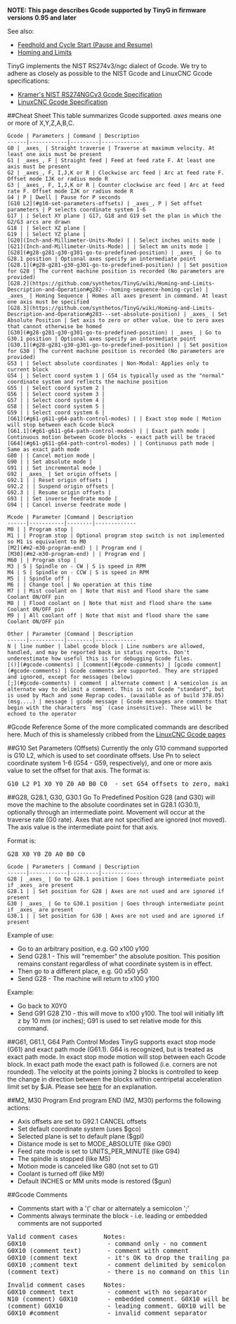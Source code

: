 **NOTE: This page describes Gcode supported by TinyG in firmware versions 0.95 and later**

See also:
* [Feedhold and Cycle Start (Pause and Resume)](https://github.com/synthetos/TinyG/wiki/Feedhold-and-Resume)
* [Homing and Limits](https://github.com/synthetos/TinyG/wiki/Homing-and-Limits-Description-and-Operation)

TinyG implements the NIST RS274v3/ngc dialect of Gcode. We try to adhere as closely as possible to the NIST Gcode and LinuxCNC Gcode specifications:
* [Kramer's NIST RS274NGCv3 Gcode Specification](http://technisoftdirect.com/catalog/download/RS274NGC_3.pdf)
* [LinuxCNC Gcode Specification](http://www.linuxcnc.org/docs/2.4/html/gcode_main.html)<br>

##Cheat Sheet
This table summarizes Gcode supported. _axes_ means one or more of X,Y,Z,A,B,C. 

	Gcode | Parameters | Command | Description
	------|------------|---------|-------------
	G0 | _axes_ | Straight traverse | Traverse at maximum velocity. At least one axis must be present
	G1 | _axes_, F | Straight feed | Feed at feed rate F. At least one axis must be present
	G2 | _axes_, F, I,J,K or R | Clockwise arc feed | Arc at feed rate F. Offset mode IJK or radius mode R
	G3 | _axes_, F, I,J,K or R | Counter clockwise arc feed | Arc at feed rate F. Offset mode IJK or radius mode R
	G4 | P | Dwell | Pause for P seconds
	[G10 L2](#g10-set-parameters-offsets) | _axes_, P | Set offset parameters | P selects coordinate system 1-6
	G17 | | Select XY plane | G17, G18 and G19 set the plan in which the G2/G3 arcs are drawn
	G18 | | Select XZ plane |
	G19 | | Select YZ plane |
	[G20](Inch-and-Millimeter-Units-Mode) | | Select inches units mode |
	[G21](Inch-and-Millimeter-Units-Mode) | | Select mm units mode |
	[G28](#g28-g281-g30-g301-go-to-predefined-position) | _axes_ | Go to G28.1 position | Optional axes specify an intermediate point
	[G28.1](#g28-g281-g30-g301-go-to-predefined-position) | | Set position for G28 | The current machine position is recorded (No parameters are provided)
	[G28.2](https://github.com/synthetos/TinyG/wiki/Homing-and-Limits-Description-and-Operation#g282---homing-sequence-homing-cycle) | _axes_ | Homing Sequence | Homes all axes present in command. At least one axis must be specified
	[G28.3](https://github.com/synthetos/TinyG/wiki/Homing-and-Limits-Description-and-Operation#g283---set-absolute-position) | _axes_ | Set Absolute Position | Set axis to zero or other value. Use to zero axes that cannot otherwise be homed
	[G30](#g28-g281-g30-g301-go-to-predefined-position) | _axes_ | Go to G30.1 position | Optional axes specify an intermediate point
	[G30.1](#g28-g281-g30-g301-go-to-predefined-position) | | Set position for G30 | The current machine position is recorded (No parameters are provided)
	G53 | | Select absolute coordinates | Non-Modal: Applies only to current block
	G54 | | Select coord system 1 | G54 is typically used as the "normal" coordinate system and reflects the machine position
	G55 | | Select coord system 2 |
	G56 | | Select coord system 3 |
	G57 | | Select coord system 4 |
	G58 | | Select coord system 5 |
	G59 | | Select coord system 6 |
	[G61](#g61-g611-g64-path-control-modes) | | Exact stop mode | Motion will stop between each Gcode block
	[G61.1](#g61-g611-g64-path-control-modes) | | Exact path mode | Continuous motion between Gcode blocks - exact path will be traced
	[G64](#g61-g611-g64-path-control-modes) | | Continuous path mode | Same as exact path mode 
	G80 | | Cancel motion mode |
	G90 | | Set absolute mode |
	G91 | | Set incremental mode |
	G92 | _axes_ | Set origin offsets |
	G92.1 | | Reset origin offsets |
	G92.2 | | Suspend origin offsets |
	G92.3 | | Resume origin offsets |
	G93 | | Set inverse feedrate mode |
	G94 | | Cancel inverse feedrate mode |

 	Mcode | Parameter |Command | Description
	------|-----------|--------|-------------
	M0 | | Program stop |
	M1 | | Program stop | Optional program stop switch is not implemented so M1 is equivalent to M0
	[M2](#m2-m30-program-end) | | Program end |
	[M30](#m2-m30-program-end) | | Program end |
	M60 | | Program stop |
	M3 | S | Spindle on - CW | S is speed in RPM
	M4 | S | Spindle on - CCW | S is speed in RPM
	M5 | | Spindle off |
	M6 | | Change tool | No operation at this time
	M7 | | Mist coolant on | Note that mist and flood share the same Coolant ON/OFF pin
	M8 | | Flood coolant on | Note that mist and flood share the same Coolant ON/OFF pin
	M9 | | All coolant off | Note that mist and flood share the same Coolant ON/OFF pin

 	Other | Parameter |Command | Description
	------|-----------|--------|-------------
	N | line number | label gcode block | Line numbers are allowed, handled, and may be reported back in status reports. Don't underestimate how useful this is for debugging Gcode files.
	[()](#gcode-comments) | [comment](#gcode-comments) | [gcode comment](#gcode-comments) | Gcode comments are supported. They are stripped and ignored, except for messages (below)
	[;](#gcode-comments) | comment | alternate comment | A semicolon is an alternate way to delimit a comment. This is not Gcode "standard", but is used by Mach and some Reprap codes. (available as of build 378.05)
	(msg....) | message | gcode message | Gcode messages are comments that begin with the characters `msg` (case insensitive). These will be echoed to the operator 


#Gcode Reference
Some of the more complicated commands are described here. Much of this is shamelessly cribbed from the [LinuxCNC Gcode pages](http://www.linuxcnc.org/docs/2.4/html/gcode_main.html)<br>

##G10 Set Parameters (Offsets)
Currently the only G10 command supported is G10 L2, which is used to set coordinate offsets. Use Pn to select coordinate system 1-6 (G54 - G59, respectively), and one or more axis value to set the offset for that axis. The format is:
<pre>
G10 L2 P1 X0 Y0 Z0 A0 B0 C0  - set G54 offsets to zero, making G54 act as persistent absolute coordinates
</pre>

##G28, G28.1, G30, G30.1 Go To Predefined Position
G28 (and G30) will move the machine to the absolute coordinates set in G28.1 (G30.1), optionally through an intermediate point.  Movement will occur at the traverse rate (G0 rate). Axes that are not specified are ignored (not moved). The axis value is the intermediate point for that axis. 

Format is:
<pre>G28 X0 Y0 Z0 A0 B0 C0</pre>

	Gcode | Parameters | Command | Description
	------|------------|---------|-------------
	G28 | _axes_ | Go to G28.1 position | Goes through intermediate point if _axes_ are present
	G28.1 | | Set position for G28 | Axes are not used and are ignored if present
	G30 | _axes_ | Go to G30.1 position | Goes through intermediate point if _axes_ are present
	G30.1 | | Set position for G30 | Axes are not used and are ignored if present

Example of use: 
* Go to an arbitrary position, e.g. G0 x100 y100 
* Send G28.1  - This will "remember" the absolute position. This position remains constant regardless of what coordinate system is in effect. 
* Then go to a different place, e.g. G0 x50 y50
* Send G28  - The machine will return to x100 y100

Example:
* Go back to X0Y0
* Send G91 G28 Z10 - this will move to x100 y100. The tool will initially lift z by 10 mm (or inches); G91 is used to set relative mode for this command. 

##G61, G61.1, G64 Path Control Modes
TinyG supports exact stop mode (G61) and exact path mode (G61.1). G64 is recognized, but is treated as exact path mode. In exact stop mode motion will stop between each Gcode block. In exact path mode the exact path is followed (i.e. corners are not rounded). The velocity at the points joining 2 blocks is controlled to keep the change in direction between the blocks within centripetal acceleration limit set by $JA. Please see [here](https://github.com/synthetos/TinyG/wiki/Configuration#xjd---junction-deviation) for an explanation.

##M2, M30 Program End
program END (M2, M30) performs the following actions:

* Axis offsets are set to G92.1 CANCEL offsets
* Set default coordinate system (uses $gco)
* Selected plane is set to default plane ($gpl)
* Distance mode is set to MODE_ABSOLUTE (like G90)
* Feed rate mode is set to UNITS_PER_MINUTE (like G94)
* The spindle is stopped (like M5)
* Motion mode is canceled like G80 (not set to G1)
* Coolant is turned off (like M9)
* Default INCHES or MM units mode is restored ($gun)

##Gcode Comments
 * Comments start with a '(' char or alternately a semicolon ';' 
 * Comments always terminate the block - i.e. leading or embedded comments are not supported
<pre>
Valid comment cases       Notes:
G0X10                      - command only - no comment
G0X10 (comment text)       - comment with comment
G0X10 (comment text        - it's OK to drop the trailing paren
G0X10 ;comment text        - comment delimited by semicolon (firmware build 378.05 and later) 
(comment text)             - there is no command on this line
</pre>
<pre>
Invalid comment cases     Notes:
G0X10 comment text         - comment with no separator
N10 (comment) G0X10        - embedded comment. G0X10 will be ignored
(comment) G0X10            - leading comment. G0X10 will be ignored
G0X10 #comment             - invalid comment separator
</pre>